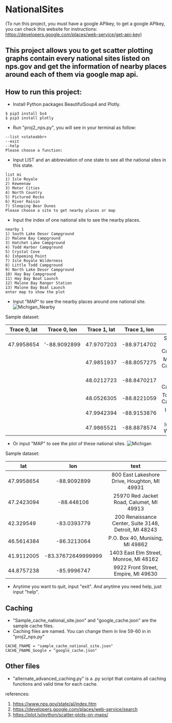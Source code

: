 # NationalSites
(To run this project, you must have a google APIkey, to get a google APIkey, you can check this website for instructions: https://developers.google.com/places/web-service/get-api-key)


## This project allows you to get scatter plotting graphs contain every national sites listed on nps.gov and get the information of nearby places around each of them via google map api.


## How to run this project:
* Install Python packages BeautifulSoup4 and Plotly. 
```
$ pip3 install bs4 
$ pip3 install plotly
```
* Run "proj2_nps.py", you will see in your terminal as follow:
```
--list <stateabbr>
--exit
--help
Please choose a function:
```
* Input LIST and an abbreviation of one state to see all the national sites in this state.
```
list mi
1) Isle Royale
2) Keweenaw
3) Motor Cities
4) North Country
5) Pictured Rocks
6) River Raisin
7) Sleeping Bear Dunes
Please choose a site to get nearby places or map
```
* Input the index of one national site to see the nearby places.
```
nearby 1
1) South Lake Desor Campground
2) Malone Bay Campground
3) Hatchet Lake Campground
4) Todd Harbor Campground
5) Crystal Cove
6) Ishpeming Point
7) Isle Royale Wilderness
8) Little Todd Campground
9) North Lake Desor Campground
10) Hay Bay Campground
11) Hay Bay Boat Launch
12) Malone Bay Ranger Station
13) Malone Bay Boat Launch
enter map to show the plot
```
* Input "MAP" to see the nearby places around one national site.
![Michigan_Nearby](https://github.com/EZIOJQ/SI508-Project2/raw/master/Sample_Michigan_nearbyplaces.png)

Sample dataset:

| Trace 0, lat | Trace 0, lon | Trace 1, lat | Trace 1, lon | text 
| ------------ | :----------: | :----------: | :----------: | :---------: 
| 47.9958654 | '-88.9092899 | 47.9707203 | 	-88.9714702	| South Lake Desor Campground
|| |47.9851937	| -88.8057275|	Malone Bay Campground
|	|	|48.0212723	| -88.8470217	|Hatchet Lake Campground
|	|	|48.0526305	| -88.8221059	|Todd Harbor Campground
|	|	|47.9942394	| -88.9153876	|Ishpeming Point
|	|	|47.9865521	|-88.8878574	|Isle Royale Wilderness

* Or input "MAP" to see the plot of these national sites.
![Michigan](https://github.com/EZIOJQ/SI508-Project2/raw/master/Sample_Michigan_Nationalsite.png)

Sample dataset:

| lat	| lon | text
|---------- | :----------: | :----------: 
|47.9958654	|-88.9092899	|800 East Lakeshore Drive, Houghton, MI 49931
|47.2423094	|-88.448106	|25970 Red Jacket Road, Calumet, MI 49913
|42.329549	|-83.0393779	|200 Renaissance Center, Suite 3148, Detroit, MI 48243
|46.5614384	|-86.3213064	|P.O. Box 40, Munising, MI 49862
|41.9112005	|-83.37672649999999	|1403 East Elm Street, Monroe, MI 48162
|44.8757238	|-85.9996747	|9922 Front Street, Empire, MI 49630

* Anytime you want to quit, input "exit". And anytime you need help, just input "help".

## Caching

* "Sample_cache_national_site.json" and "google_cache.json" are the sample cache files.
* Caching files are named. You can change them in line 59-60 in in "proj2_nps.py"
```
CACHE_FNAME = "sample_cache_national_site.json"
CACHE_FNAME_Google = "google_cache.json"
```

## Other files

* "alternate_advanced_caching.py" is a .py script that contains all caching functions and valid time for each cache. 















references:
1. https://www.nps.gov/state/al/index.htm
2. https://developers.google.com/places/web-service/search
3. https://plot.ly/python/scatter-plots-on-maps/
